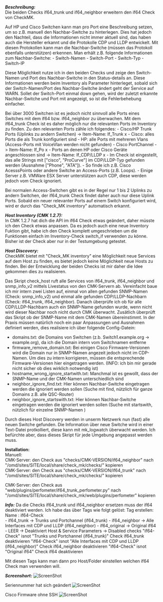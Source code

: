 ***Beschreibung:***  
Die beiden Checks if64_trunk und if64_neighbor erweitern den if64 Check von CheckMK. 

Auf HP und Cisco Switchen kann man pro Port eine Beschreibung setzen, um so z.B. manuell den Nachbar-Switche zu hinterlegen.
Dies hat jedoch den Nachteil, dass die Informationen nicht immer aktuell sind, das haben auch die Hersteller erkannt und die Protokolle CDP und LLDP entwickelt.
Mit diesen Protokollen kann man die Nachbar-Switche (müssen das Protokoll ebenfalls unterstützen) erkennen. 
Man erhält z.B. folgende Informationen zum Nachbar-Switche:
	- Switch-Namen
	- Switch-Port
	- Switch-Typ
	- Switch-IP

Diese Möglichkeit nutze ich in den beiden Checks und zeige den Switch-Namen und Port des Nachbar-Switche in den Status-details an.
Diese Informationen werden beim Inventory als Parameter hinterleget, sobald sich der Switch-Namen/Port des Nachbar-Switche ändert geht der Service auf WARN.
Sollet der Switch-Port einmal down gehen, wird der zuletzt erkannte Nachbar-Switche und Port mit angezeigt, so ist die Fehlerbehebung einfacher.

Bei über 3000 Switchen ist es jedoch nicht sinnvoll alle Ports eines Switches mit dem if64 bzw. if64_neighbor zu überwachen.
Mit dem if64_trunk Check ist es daher möglich nur die relevanten Ports im Inventory zu finden.
Zu den relevanten Ports zähle ich folgendes:
	- Cisco/HP Trunk Ports (Uplinks zu andern Switchen)      -> Item-Name: If_Trunk x
		- Cisco: alles Ports die als Trunk  konfiguriert sind
		- HP: alle Ports mit mehreren Vlans  (Access-Ports mit VoiceVlan werden nicht gefunden)
	- Cisco PortChannel									     -> Item-Name: If_Po x
	- Ports an denen HP oder Cisco Geräte angeschlossen sind -> Item-Name: If_CDP/LLDP x
		- Im Check ist eingestellt, das alle Strings mit ["cisco", "ProCurve"] im CDP/LLDP-Typ gefunden werden (Ausnahme ["Phone", "ATA"]).
			- So finde ich z.B. Cisco AcesssPoints oder andere Switche an Access-Ports (z.B. Loops).
			- Einige Server z.B. VMWare ESX Server unterstützen auch CDP, diese werden jedoch vom Check ignoriert. 
	
Bei normalen Access-Switchen gibt es in der Regel nur 1 bis 2 Uplinks zu andern Switchen, der if64_trunk Check findet daher auch nur diese Uplink Ports.
Sobald ein neuer relevanter Ports auf einem Switch konfiguriert wird, wird er durch das "Check_MK inventory" automatisch erkannt. 

***Host Inventory (CMK 1.2.7):***  
In CMK 1.2.7 hat dich die API im if64 Check etwas geändert, daher müsste ich den Check etwas anpassen. Da es jedoch auch eine neue Inventory Fuktion gibt, habe ich den Check komplett umgeschrieben um die Funktionen einfach im Inventory-Check switch_if verwenden zu könne. Bisher ist der Check aber nur in der Testumgebung getestet. 
	
***Host Discovery:***  
CheckMK bietet mit "Check_MK inventory" eine Möglichkeit neue Services auf dem Host zu finden, es bietet jedoch keine Möglichkeit neue Hosts zu finden.
Bei der Entwicklung der beiden Checks ist mir daher die Idee gekommen dies zu realisieren. 

Das Skript check_host ruft alle Services von if64_trunk, if64_neighbor und snmp_info_v2 mittels Livestatus von den CMK-Servern ab. 
Vereinfacht baue ich mir intern zwei Listen auf, einmal von allen gefunden SNMP-Namen (Check: snmp_info_v2) und einmal alle gefunden CDP/LLDP-Nachbarn (Check: if64_trunk, if64_neighbor).
Danach überprüfe ich ob für alle CDP/LLDP-Nachbarn auch ein SNMP-Name gefunden wurde, wenn nicht wird dieser Nachbar noch nicht durch CMK überwacht.
Zusätlich überprüft das Skript ob der SNMP-Name mit dem CMK-Namen übereinstimmt. 
In der Praxis müssen natürlich noch ein paar Anpassungen und Ausnahmen definiert werden, dies realisiere ich über folgende Config-Datein:
- domains.txt: die Domains von Switchen (z.b. Switch1.example.org -> example.org), da ich die Domain intern vom Switchnamen entferne
- firmware_remove_domain.txt: Bei einigen Cisco Firmware-Versionen wird die Domain nur in SNMP-Namen angezeit jedoch nicht im CDP-Namen. Um dies zu intern korrigieren, müssen die entsprechende Firmware-Versionen hier eingetragen werden.
  (INFO: ich bin mir gerade nicht sicher ob dies wirklich notwendig ist)
- hostname_wrong_ignore_startwith.txt: Manchmal ist es gewollt, dass der SNMP-Name und der CMK-Namen unterschiedlich sind
- neighbor_ignore_find.txt: Hier können Nachbar-Switche eingetragen werden die ignoriert werden sollen (Suche mit find, nützlich für ganze Domains z.B. alle QSC-Router)
- neighbor_ignore_startswith.txt: Hier können Nachbar-Switche eingetragen werden die ignoriert werden sollen (Suche mit startswith, nützlich für einzelne SNMP-Namen )

Durch dieses Host Discovery werden in unserm Netzwerk nun (fast) alle neuen Switche gefunden. 
Die Information über neue Switche wird in einer Text-Datei protkolliert, diese kann mit mk_logwatch überwacht werden. 
Ich befürchte aber, dass dieses Skript für jede Umgebung angepasst werden muss. 

**Installation:**   
Manuell:   
CMK-Server: den Check aus "checks/CMK-VERSION/if64_neighbor" nach "/omd/sites/SITE/local/share/check_mk/checks/" kopieren   
CMK-Server: den Check aus "checks/CMK-VERSION/if64_trunk" nach "/omd/sites/SITE/local/share/check_mk/checks/" kopieren  

CMK-Server: den Check aus "web/plugins/perfometer/if64_trunk_perfometer.py" nach "/omd/sites/SITE/local/share/check_mk/web/plugins/perfometer" kopieren  

***Info:***
Da die Checks if64_trunk und if64_neighbor ersetzen muss der if64 deaktiviert werden.
Ich habe das über Tags wie folgt gelöst:
	Tag erstellen:
		Name : if64-Check	
			- if64_trunk -> Trunks und Portchannel (if64_trunk)
			- if64_neighbor -> Alle Interfaces mit CDP und LLDP (if64_neighbor)
			- if64_original	-> Original if64
			- LEER -> Deaktiviert
	Host & Service Parameters -> Disabled checks
		"if64-Check" isnot 	"Trunks und Portchannel (if64_trunk)"
			Check if64_trunk deaktivieren
		"if64-Check" isnot 	"Alle Interfaces mit CDP und LLDP (if64_neighbor)"
			Check if64_neighbor deaktivieren
		"if64-Check" isnot 	"Original if64"
			Check if64 deaktivieren
			
Mit diesen Tags kann man dann pro Host/Folder einstellen welchen if64 Check man verwenden will.
		
			

***Screenshort:***
![ScreenShot](httpsgithub.comchristianburcheck_mkblobmastersnmp_info_v2screenshort_snmp_info_v2.png)

Seriennummer hat sich geändert
![ScreenShot](httpsgithub.comchristianburcheck_mkblobmastersnmp_info_v2screenshort_snmp_info_v2_changed.png)

Cisco Firmware ohne SSH
![ScreenShot](httpsgithub.comchristianburcheck_mkblobmastersnmp_info_v2screenshort_snmp_info_v2_keineSSHFirmware.png)

